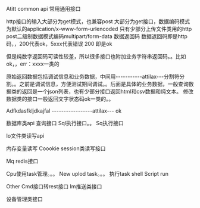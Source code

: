 Atitt common api 常用通用接口

http接口的输入大部分为get模式，也兼容post
大部分为get接口，数据编码模式为默认的application/x-www-form-urlencoded
只有少部分上传文件类用的http post二级制数据模式编码multipart/form-data
数据返回码
数据返回码即是http码，，200代表ok，5xxx代表错误
200 即是ok

但是纯数字返回码可读性较差，所以很多接口也附加业务字符串返回码。。比如ok，，err：xxxx一类的

原始返回数据包括调试信息和业务数据，中间用-----------attilax---分割符分割。。之前是调试信息，方便测试期间调试。。后面是具体的业务数据，一般查询数据类的返回是一个json列表，也有少部分接口返回html和csv数据和纯文本。
修改数据类的接口一般返回文字状态码ok一类的。。

Adfkdasfkljdkajfal  -----------------attilax--- ok


数据库类api 查询接口
Sql执行接口。。
Sq执行接口


Io文件类读写api

内存变量读写
Coookie session类读写接口

Mq redis接口


Cpu使用task管理。。。
New uplod task。。。
执行task shell
Script run





Other
Cmd接口转rest接口
Im推送类接口

设备管理类接口


